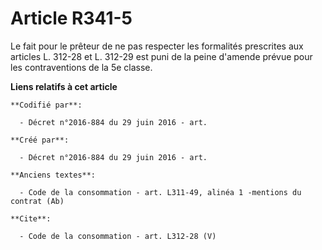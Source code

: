 # Article R341-5

Le fait pour le prêteur de ne pas respecter les formalités prescrites aux articles L. 312-28 et L. 312-29 est puni de la
peine d'amende prévue pour les contraventions de la 5e classe.

**Liens relatifs à cet article**

	**Codifié par**:

	  - Décret n°2016-884 du 29 juin 2016 - art.

	**Créé par**:

	  - Décret n°2016-884 du 29 juin 2016 - art.

	**Anciens textes**:

	  - Code de la consommation - art. L311-49, alinéa 1 -mentions du contrat (Ab)

	**Cite**:

	  - Code de la consommation - art. L312-28 (V)
